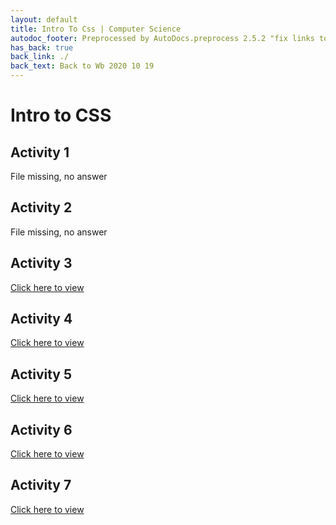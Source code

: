 ```yaml
---
layout: default
title: Intro To Css | Computer Science
autodoc_footer: Preprocessed by AutoDocs.preprocess 2.5.2 "fix links to documents" ⓒ Starwort, 2020
has_back: true
back_link: ./
back_text: Back to Wb 2020 10 19
---
```


# Intro to CSS

## Activity 1

File missing, no answer

## Activity 2

File missing, no answer

## Activity 3

[Click here to view](./css_3.html)

## Activity 4

[Click here to view](./css_4.html)

## Activity 5

[Click here to view](./css_5.html)

## Activity 6

[Click here to view](./css_6.html)

## Activity 7

[Click here to view](./css_7.html)
